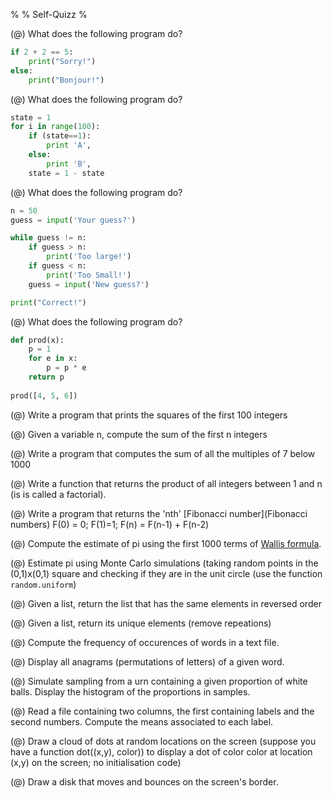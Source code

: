 %
% Self-Quizz
%


(@) What does the following program do?

```python
if 2 + 2 == 5: 
	print("Sorry!")
else:
	print("Bonjour!")
```


(@) What does the following program do?

```python
state = 1
for i in range(100):
	if (state==1): 
		print 'A',
	else:
		print 'B',
	state = 1 - state
```

	 

(@) What does the following program do?

```python
n = 50
guess = input('Your guess?')

while guess != n:
	if guess > n:
		print('Too large!')
	if guess < n:
		print('Too Small!')
	guess = input('New guess?')

print("Correct!")
```


(@) What does the following program do?

```python
def prod(x):
	p = 1
	for e in x:
		p = p * e
	return p
	
prod([4, 5, 6])
```
	

(@) Write a program that prints the squares of the first 100 integers 


(@) Given a variable n, compute the sum of the first n integers


(@) Write a program that computes the sum of all the multiples of 7 below 1000


(@) Write a function that returns the product of all integers between 1 and n (is is called a factorial).


(@) Write a program that returns the 'nth' [Fibonacci number](Fibonacci numbers) F(0) = 0; F(1)=1; F(n) = F(n-1) + F(n-2) 


(@) Compute the estimate of pi using the first 1000 terms of [Wallis formula](http://en.wikipedia.org/wiki/Wallis_product). 


(@) Estimate pi using Monte Carlo simulations (taking random points in the (0,1)x(0,1) square and checking if they are in the unit circle (use the function `random.uniform`)


(@) Given a list, return the list that has the same elements in reversed order


(@) Given a list, return its unique elements (remove repeations) 


(@) Compute the frequency of occurences of words in a text file.


(@) Display all anagrams (permutations of letters) of a given word.


(@) Simulate sampling from a urn containing a given proportion of white balls. Display the histogram of the proportions in samples.


(@) Read a file containing two columns, the first containing labels and the second numbers. Compute the means associated to each label.


(@) Draw a cloud of dots at random locations on the screen (suppose you have a function dot((x,y), color)) to display a dot of color color at location (x,y) on the screen; no initialisation code)


(@) Draw a disk that moves and bounces on the screen's border.









